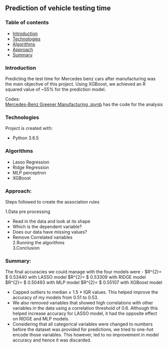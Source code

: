 ## Prediction of vehicle testing time   

### Table of contents
* [Introduction](#introduction)
* [Technologies](#technologies)
* [Algorithms](#algorithms)
* [Approach](#approach)
* [Summary](#summary)

### Introduction
Predicting the test time for Mercedes benz cars after manufacturing was the main objective of this project. Using XGBoost, we achieved an R squared value of ~55% for the prediction model.

Codes:  
[Mercedes-Benz Greener Manufacturing .ipynb](https://github.com/akhilesh-reddy/Data-Science-Mini-projects/blob/master/Prediction%20of%20vehicle%20testing%20time/Mercedes-Benz%20Greener%20Manufacturing%20.ipynb) has the code for the analysis

### Technologies  
Project is created with:  
* Python 3.6.5
 
### Algorithms
* Lasso Regression  
* Ridge Regression  
* MLP perceptron  
* XGBoost  

### Approach:  

Steps followed to create the association rules  

1.Data pre processing 
 * Read in the data and look at its shape
 * Which is the dependent variable?
 * Does our data have missing values?  
 * Remove Correlated variables  
2.Running the algorithms  
3.Conclusion   

### Summary:  
The final accuracies we could manage with the four models were -
$R^{2}= $ 0.53440 with LASSO model
$R^{2}= $ 0.53309 with RIDGE model
$R^{2}= $ 0.50493 with MLP model
$R^{2}= $ 0.55107 with XGBoost model  
* Capped outliers to median $\pm$ 1.5 * IQR values. This helped improve the accuracy of my models from 0.51 to 0.53.  
* We also removed variables that showed high correlations with other variables in the data using a correlation threshold of 0.6. Although this helped increase accuracy for LASSO model, it had the opposite effect on RIDGE and MLP models.  
* Considering that all categorical variables were changed to numbers before the dataset was provided for predictions, we tried to one-hot encode those variables. This however, led to no improvement in model accuracy and hence it was discarded.  


